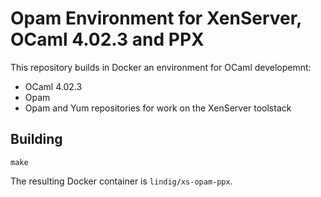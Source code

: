 
# Opam Environment for XenServer, OCaml 4.02.3 and PPX

This repository builds in Docker an environment for OCaml developemnt:

* OCaml 4.02.3
* Opam
* Opam and Yum repositories for work on the XenServer toolstack

## Building

```
make
```

The resulting Docker container is `lindig/xs-opam-ppx`.



